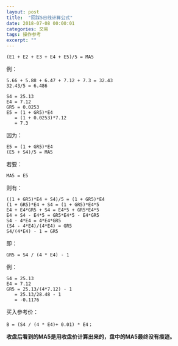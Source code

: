 ```yaml
---
layout: post
title:  "回踩5日线计算公式"
date: 2018-07-08 00:00:01
categories: 交易
tags: 操作参考
excerpt: ""
---
```


```
(E1 + E2 + E3 + E4 + E5)/5 = MA5
```

例：
```
5.66 + 5.88 + 6.47 + 7.12 + 7.3 = 32.43
32.43/5 = 6.486

S4 = 25.13
E4 = 7.12
GR5 = 0.0253
E5 = (1 + GR5)*E4
   = (1 + 0.0253)*7.12
   = 7.3
```

因为：
```
E5 = (1 + GR5)*E4
(E5 + S4)/5 = MA5
```
若要：
```
MA5 = E5
```

则有：
```
((1 + GR5)*E4 + S4)/5 = (1 + GR5)*E4
(1 + GR5)*E4 + S4 = (1 + GR5)*E4*5
E4 + E4*GR5 + S4 = E4*5 + GR5*E4*5
E4 + S4 - E4*5 = GR5*E4*5 - E4*GR5
S4 - 4*E4 = 4*E4*GR5
(S4 - 4*E4)/(4*E4) = GR5
S4/(4*E4) - 1 = GR5
```

即：
```
GR5 = S4 / (4 * E4) - 1
```

例：
```
S4 = 25.13
E4 = 7.12
GR5 = 25.13/(4*7.12) - 1
   = 25.13/28.48 - 1
   = -0.1176
```


买入参考价：
```
B = (S4 / (4 * E4)+ 0.01) * E4；
```


**收盘后看到的MA5是用收盘价计算出来的，盘中的MA5最终没有痕迹。**











































